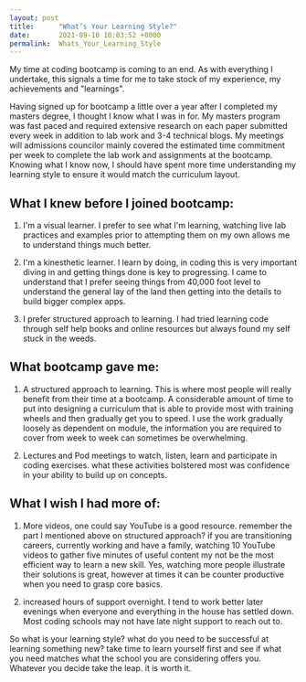 ```yaml
---
layout: post
title:      "What’s Your Learning Style?"
date:       2021-09-10 10:03:52 +0000
permalink:  Whats_Your_Learning_Style 
--- 
```


My time at coding bootcamp is coming to an end. As with everything I undertake, this signals a time for me to take stock of my experience, my achievements and "learnings". 

Having signed up for bootcamp a little over a year after I completed my masters degree, I thought I know what I was in for. My masters program was fast paced and required extensive research on each paper submitted every week in addition to lab work and 3-4 technical blogs. My meetings will admissions councilor mainly covered the estimated time commitment per week to complete the lab work and assignments at the bootcamp. Knowing what I know now, I should have spent more time understanding my learning style to ensure it would match the curriculum layout. 

## What I knew  before I joined bootcamp:

1. I'm a visual learner. I prefer to see what I'm learning, watching live lab practices and examples prior to attempting them on my own allows me to understand things much better. 

2. I'm a kinesthetic learner. I learn by doing, in coding this is very important diving in and getting things done is key to progressing. I came to understand that I prefer seeing things from 40,000 foot level to understand the general lay of the land then getting into the details to build bigger complex apps. 

3. I prefer structured approach to learning. I had tried learning code through self help books and online resources but always found my self stuck in the weeds. 

## What bootcamp gave me: 

1. A structured approach  to learning. This is where most people will really benefit from their time at a bootcamp. A considerable amount of time to put into designing a curriculum that is able to provide most with training wheels and then gradually get you to speed. I use the work gradually loosely as dependent on module, the information you are required to cover from week to week can sometimes be overwhelming. 

2. Lectures and Pod meetings to watch, listen, learn and participate in coding exercises. what these activities bolstered most was confidence in your ability to build up on concepts. 

## What I wish I had more of: 

1. More videos, one could say YouTube is a good resource. remember the part I mentioned above on structured approach?  if you are transitioning careers, currently working and have a family, watching 10  YouTube videos to gather five minutes of useful content my not be the most efficient way to learn a new skill. Yes, watching more people illustrate their solutions is great, however at times it can be counter productive when you need to grasp core basics. 

2. increased hours of support overnight. I tend to work better later evenings when everyone and everything in the house has settled down. Most coding schools may not have late night support to reach out to. 


So what is your learning style? what do you need to be successful at learning something new? take time to learn yourself first and see if what you need matches what the school you are considering offers you. Whatever you decide take the leap. it is worth it.
